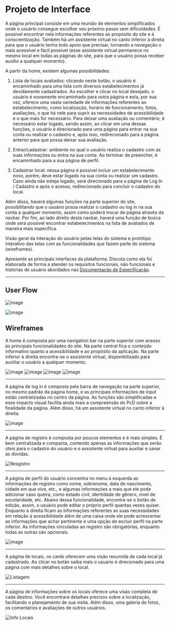 
# Projeto de Interface

A página principal consiste em uma reunião de elementos simplificados onde o usuário consegue escolher seu próximo passo sem dificuldades. É possível encontrar nela informações referentes ao propósito do site e à conscientização. Também há um assistente virtual no canto inferior à direita para que o usuário tenha todo apoio que precisar, tornando a navegação o mais acessível e fácil possível (esse assistente virtual permanece no mesmo local em todas as páginas do site, para que o usuário possa receber auxílio a qualquer momento).

A partir da home, existem algumas possibilidades:

1. Lista de locais avaliados: clicando neste botão, o usuário é encaminhado para uma lista com diversos estabelecimentos já devidamente cadastrados. Ao escolher e clicar no local desejado, o usuário é novamente encaminhado para outra página e esta, por sua vez, oferece uma vasta variedade de informações referentes ao estabelecimento, como localização, horário de funcionamento, fotos, avaliações, o que há nele para suprir as necessidades de acessibilidade e o que mais for necessário. Para deixar uma avaliação ou comentário, é necessário estar logado, sendo assim, ao clicar em uma dessas funções, o usuário é direcionado para uma página para entrar na sua conta ou realizar o cadastro e, após isso, redirecionado para a página anterior para que possa deixar sua avaliação.

2. Entrar/cadastrar: ambiente no qual o usuário realiza o cadastro com as suas informações ou entra na sua conta. Ao terminar de preencher, é encaminhado para a sua página de perfil.

3. Cadastrar local: nessa página é possível incluir um estabelecimento novo, porém, deve estar logado na sua conta ou realizar um cadastro. Caso ainda não esteja logado, será direcionado para a página de Log In / Cadastro e após o acesso, redirecionado para concluir o cadastro do local.

Além disso, haverá algumas funções na parte superior do site, possibilitando que o usuário possa realizar o cadastro ou log in na sua conta a qualquer momento, assim como poderá trocar de página através da navbar. Por fim, ao lado direito desta navbar, haverá uma função de busca onde será possível encontrar estabelecimentos na lista de avaliados de maneira mais específica. 


Visão geral da interação do usuário pelas telas do sistema e protótipo interativo das telas com as funcionalidades que fazem parte do sistema (wireframes).

 Apresente as principais interfaces da plataforma. Discuta como ela foi elaborada de forma a atender os requisitos funcionais, não funcionais e histórias de usuário abordados nas <a href="2-Especificação do Projeto.md"> Documentação de Especificação</a>.



-----------------------------------------------------------------------------------------------------------------


## User Flow

![image](https://github.com/ICEI-PUC-Minas-PMV-SI/pmv-si-2023-2-pe1-t3-acessibilidade/assets/141369232/50c6a7d9-cd3d-4d6e-80c0-06da76e311f7)

![image](https://github.com/ICEI-PUC-Minas-PMV-SI/pmv-si-2023-2-pe1-t3-acessibilidade/assets/141369232/687fda4f-e1ed-4e4b-a157-8cba34f91232)


## Wireframes

A home é composta por uma navigation bar na parte superior com acesso às principais funcionalidades do site. Na parte central fica o conteúdo informativo quanto a acessibilidade e ao propósito da aplicação. Na parte inferior à direita encontra-se o assistente virtual, disponibilizado para auxiliar o usuário a qualquer momento. 

![image](https://github.com/ICEI-PUC-Minas-PMV-SI/pmv-si-2023-2-pe1-t3-acessibilidade/assets/141369232/e79df011-d2be-4c21-8281-a30ed59b555a)
![image](https://github.com/ICEI-PUC-Minas-PMV-SI/pmv-si-2023-2-pe1-t3-acessibilidade/assets/141369232/57fc184d-73fe-41a2-8356-239ecd87f64b)
![image](https://github.com/ICEI-PUC-Minas-PMV-SI/pmv-si-2023-2-pe1-t3-acessibilidade/assets/141369232/c698897f-0c28-4e38-aea5-c7ba3ded2e1d)
![image](https://github.com/ICEI-PUC-Minas-PMV-SI/pmv-si-2023-2-pe1-t3-acessibilidade/assets/141369232/6d759110-94e8-4f97-a2b2-00d16fa03d06)




-------------------------------------------------------------------------------------------------------------------------------------------------------------------------------
A página de log in é composta pela barra de navegação na parte superior, no mesmo padrão da página home, e as principais informações de input estão centralizadas no centro da página. As funções são simplificadas e esse impacto visual facilita ainda mais a compreensão do PcD sobre a finalidade da página. Além disso, há um assistente virtual no canto inferior à direita.


![image](https://github.com/ICEI-PUC-Minas-PMV-SI/pmv-si-2023-2-pe1-t3-acessibilidade/assets/141369232/3b0b1e7d-3610-4253-aa9c-516e7899423f)

---------------------------------------------------------------------------------------------------------------------------------------------------------------------------------

A página de registro é composta por poucos elementos e é mais simples. É bem centralizada e compacta, contendo apenas as informações que serão úteis para o cadastro do usuário e o assistente virtual para auxiliar e sanar as dúvidas.


![Resgistro](https://github.com/ICEI-PUC-Minas-PMV-SI/pmv-si-2023-2-pe1-t3-acessibilidade/assets/113299281/1ad490af-08a1-4ad8-9d6c-44b33c8f9158)



--------------------------------------------------------------------------------------------------------------------------------------------------------------------

A página de perfil do usuário concentra no menu à esquerda as informações de registro como nome, sobrenome, data de nascimento, cidade em que vive, etc., e algumas informações a mais que ele pode adicionar caso queira, como estado civil, identidade de gênero, nível de escolaridade, etc. Abaixo dessa funcionalidade, encontra-se o botão de edição, assim, o usuário pode editar o próprio perfil quantas vezes quiser. Enquanto à direita ficam as informações referentes as suas necessidades em relação à acessibilidade além de uma caixa onde ele pode acrescentar as informações que achar pertinente e uma opção de excluir perfil na parte inferior. As informações vinculadas ao registro são obrigatórias, enquanto todas as outras são opcionais.

![image](https://github.com/ICEI-PUC-Minas-PMV-SI/pmv-si-2023-2-pe1-t3-acessibilidade/assets/141369232/952da7c0-2609-47b6-bf3f-ed3003f98a00)




--------------------------------------------------------------------------------------------------------------------------------------------------------------------
A página de locais, os cards oferecem uma visão resumida de cada local já cadastrado. Ao clicar no botão saiba mais o usuario é direcionado para uma página com mais detalhes sobre o local.

![Listagem](https://github.com/ICEI-PUC-Minas-PMV-SI/pmv-si-2023-2-pe1-t3-acessibilidade/assets/113299281/a9964ff3-5b59-452e-a02a-47b463d6c2aa)

--------------------------------------------------------------------------------------------------------------------------------------------------------------------
A página de informações sobre os locais oferece uma visão completa de cada destino. Você encontrará detalhes precisos sobre a localização, facilitando o planejamento de sua visita. Além disso, uma galeria de fotos, os comentários e avaliações de outros usuários.

![Info Locais](https://github.com/ICEI-PUC-Minas-PMV-SI/pmv-si-2023-2-pe1-t3-acessibilidade/assets/113299281/30974665-4fb4-4659-9af1-e8488b8770ea)


